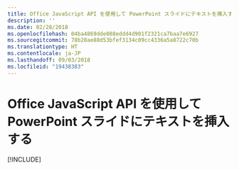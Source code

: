 ```yaml
---
title: Office JavaScript API を使用して PowerPoint スライドにテキストを挿入する
description: ''
ms.date: 02/28/2018
ms.openlocfilehash: 04ba4869dde088eddd4d901f2321ca7baa7e6927
ms.sourcegitcommit: 78b28ae88d53bfef3134c09cc4336a5a8722c70b
ms.translationtype: HT
ms.contentlocale: ja-JP
ms.lasthandoff: 09/03/2018
ms.locfileid: "19438383"
---
```

# <a name="insert-text-into-a-powerpoint-slide-using-the-office-javascript-api"></a>Office JavaScript API を使用して PowerPoint スライドにテキストを挿入する

[!INCLUDE[](../includes/powerpoint-tutorial-insert-text.md)]